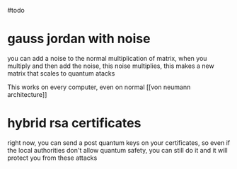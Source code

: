 #todo 
# gauss jordan with noise

you can add a noise to the normal multiplication of matrix, when you multiply and then add the noise, this noise multiplies, this makes a new matrix that scales to quantum atacks

This works on every computer, even on normal [[von neumann architecture]]


# hybrid rsa certificates

right now, you can send a post quantum keys on your certificates, so even if the local authorities don't allow quantum safety, you can still do it and it will protect you from these attacks

